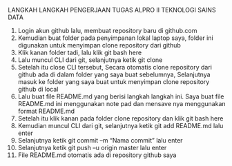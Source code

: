 LANGKAH LANGKAH PENGERJAAN TUGAS ALPRO II TEKNOLOGI SAINS DATA

1.	Login akun github lalu, membuat repository baru di github.com 
2.	Kemudian buat folder pada penyimpanan lokal laptop saya, folder ini digunakan untuk menyimpan clone repository dari github
3.	Klik kanan folder tadi, lalu klik git bash here
4.	Lalu muncul CLI dari git, selanjutnya ketik git clone <url repository github saya>
5.	Setelah itu close CLI tersebut, Secara otomatis clone repository dari github ada di dalam folder yang saya buat sebelumnya, Selanjutnya masuk ke folder yang saya buat untuk menyimpan clone repository github di local
6.	Lalu buat file README.md yang berisi langkah langkah ini. Saya buat file README.md ini menggunakan note pad dan mensave nya menggunakan format README.md
7.	Setelah itu klik kanan pada folder clone repository dan klik git bash here
8.	Kemudian muncul CLI dari git, selanjutnya ketik git add README.md lalu enter
9.	Selanjutnya ketik git commit –m “Nama commit” lalu enter
10.	Selanjutnya ketik git push –u origin master lalu enter
11.	File README.md otomatis ada di repository github saya
